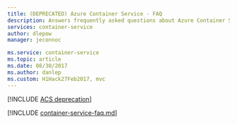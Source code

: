```yaml
---
title: (DEPRECATED) Azure Container Service - FAQ
description: Answers frequently asked questions about Azure Container Service, a service that simplifies the creation, configuration, and management of a cluster of virtual machines to run Docker container apps.
services: container-service
author: dlepow
manager: jeconnoc

ms.service: container-service
ms.topic: article
ms.date: 08/30/2017
ms.author: danlep
ms.custom: H1Hack27Feb2017, mvc
---
```


[!INCLUDE [ACS deprecation](../../../includes/container-service-kubernetes-deprecation.md)]

[!INCLUDE [container-service-faq.md](../../../includes/container-service-faq.md)]